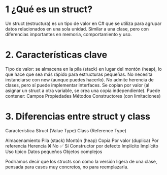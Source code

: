 # 1 ¿Qué es un struct?
Un struct (estructura) es un tipo de valor en C# que se utiliza para agrupar datos relacionados en una sola unidad.
Similar a una clase, pero con diferencias importantes en memoria, comportamiento y uso.

# 2. Características clave
Tipo de valor: se almacena en la pila (stack) en lugar del montón (heap), lo que hace que sea más rápido para estructuras pequeñas.
No necesita instanciarse con new (aunque puedes hacerlo).
No admite herencia de clases, pero sí puede implementar interfaces.
Se copian por valor (al asignar un struct a otra variable, se crea una copia independiente).
Puede contener:
Campos
Propiedades
Métodos
Constructores (con limitaciones)


# 3. Diferencias entre struct y class
Característica	                     Struct (Value Type)	Class (Reference Type)

Almacenamiento	                     Pila (stack)	        Montón (heap)
Copia	                             Por valor (duplica)	Por referencia
Herencia	                         ❌ No	               ✅ Sí
Constructor por defecto         	 Implícito	            Implícito
Uso típico	                         Datos pequeños	        Objetos complejos


Podríamos decir que los structs son como la versión ligera de una clase, pensada para
casos muy concretos, no para reemplazarla.